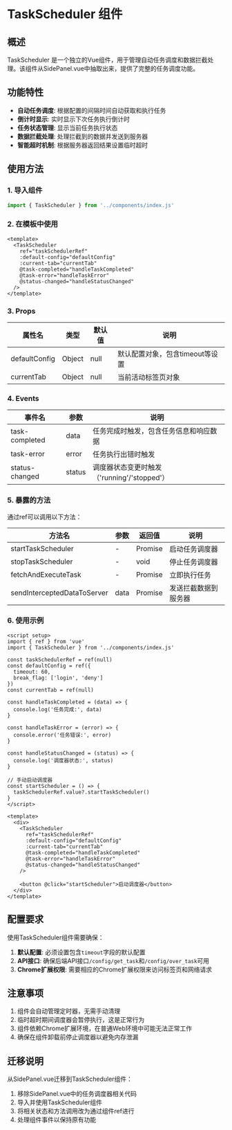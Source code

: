 # TaskScheduler 组件

## 概述

TaskScheduler 是一个独立的Vue组件，用于管理自动任务调度和数据拦截处理。该组件从SidePanel.vue中抽取出来，提供了完整的任务调度功能。

## 功能特性

- **自动任务调度**: 根据配置的间隔时间自动获取和执行任务
- **倒计时显示**: 实时显示下次任务执行倒计时
- **任务状态管理**: 显示当前任务执行状态
- **数据拦截处理**: 处理拦截到的数据并发送到服务器
- **智能超时机制**: 根据服务器返回结果设置临时超时

## 使用方法

### 1. 导入组件

```javascript
import { TaskScheduler } from '../components/index.js'
```

### 2. 在模板中使用

```vue
<template>
  <TaskScheduler 
    ref="taskSchedulerRef"
    :default-config="defaultConfig"
    :current-tab="currentTab"
    @task-completed="handleTaskCompleted"
    @task-error="handleTaskError"
    @status-changed="handleStatusChanged"
  />
</template>
```

### 3. Props

| 属性名 | 类型 | 默认值 | 说明 |
|--------|------|--------|------|
| defaultConfig | Object | null | 默认配置对象，包含timeout等设置 |
| currentTab | Object | null | 当前活动标签页对象 |

### 4. Events

| 事件名 | 参数 | 说明 |
|--------|------|------|
| task-completed | data | 任务完成时触发，包含任务信息和响应数据 |
| task-error | error | 任务执行出错时触发 |
| status-changed | status | 调度器状态变更时触发（'running'/'stopped'） |

### 5. 暴露的方法

通过ref可以调用以下方法：

| 方法名 | 参数 | 返回值 | 说明 |
|--------|------|--------|------|
| startTaskScheduler | - | Promise | 启动任务调度器 |
| stopTaskScheduler | - | void | 停止任务调度器 |
| fetchAndExecuteTask | - | Promise | 立即执行任务 |
| sendInterceptedDataToServer | data | Promise | 发送拦截数据到服务器 |

### 6. 使用示例

```vue
<script setup>
import { ref } from 'vue'
import { TaskScheduler } from '../components/index.js'

const taskSchedulerRef = ref(null)
const defaultConfig = ref({
  timeout: 60,
  break_flag: ['login', 'deny']
})
const currentTab = ref(null)

const handleTaskCompleted = (data) => {
  console.log('任务完成:', data)
}

const handleTaskError = (error) => {
  console.error('任务错误:', error)
}

const handleStatusChanged = (status) => {
  console.log('调度器状态:', status)
}

// 手动启动调度器
const startScheduler = () => {
  taskSchedulerRef.value?.startTaskScheduler()
}
</script>

<template>
  <div>
    <TaskScheduler 
      ref="taskSchedulerRef"
      :default-config="defaultConfig"
      :current-tab="currentTab"
      @task-completed="handleTaskCompleted"
      @task-error="handleTaskError"
      @status-changed="handleStatusChanged"
    />
    
    <button @click="startScheduler">启动调度器</button>
  </div>
</template>
```

## 配置要求

使用TaskScheduler组件需要确保：

1. **默认配置**: 必须设置包含`timeout`字段的默认配置
2. **API接口**: 确保后端API接口`/config/get_task`和`/config/over_task`可用
3. **Chrome扩展权限**: 需要相应的Chrome扩展权限来访问标签页和网络请求

## 注意事项

1. 组件会自动管理定时器，无需手动清理
2. 临时超时期间调度器会暂停执行，这是正常行为
3. 组件依赖Chrome扩展环境，在普通Web环境中可能无法正常工作
4. 确保在组件卸载前停止调度器以避免内存泄漏

## 迁移说明

从SidePanel.vue迁移到TaskScheduler组件：

1. 移除SidePanel.vue中的任务调度器相关代码
2. 导入并使用TaskScheduler组件
3. 将相关状态和方法调用改为通过组件ref进行
4. 处理组件事件以保持原有功能
